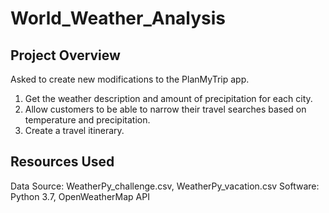 # World_Weather_Analysis

## Project Overview
Asked to create new modifications to the PlanMyTrip app.

1. Get the weather description and amount of precipitation for each city.
2. Allow customers to be able to narrow their travel searches based on temperature and precipitation.
3. Create a travel itinerary.

## Resources Used
Data Source: WeatherPy_challenge.csv, WeatherPy_vacation.csv
Software: Python 3.7, OpenWeatherMap API

